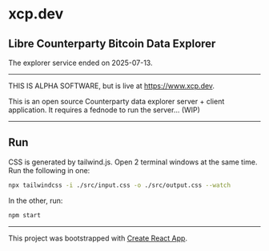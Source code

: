 # xcp.dev

## Libre Counterparty Bitcoin Data Explorer

The explorer service ended on 2025-07-13.

---

THIS IS ALPHA SOFTWARE, but is live at https://www.xcp.dev.

This is an open source Counterparty data explorer server + client application. It requires a fednode to run the server... (WIP)

---

## Run

CSS is generated by tailwind.js. Open 2 terminal windows at the same time. Run the following in one:

```bash
npx tailwindcss -i ./src/input.css -o ./src/output.css --watch
```

In the other, run:

```bash
npm start
```

---

This project was bootstrapped with [Create React App](https://github.com/facebook/create-react-app).
